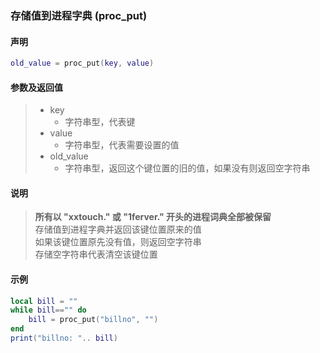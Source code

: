 ### 存储值到进程字典 (**proc\_put**)


#### 声明
```lua
old_value = proc_put(key, value)
```


#### 参数及返回值
> - key
>   - 字符串型，代表键
> - value
>   - 字符串型，代表需要设置的值
> - old\_value
>   - 字符串型，返回这个键位置的旧的值，如果没有则返回空字符串


#### 说明
> **所有以 "xxtouch\." 或 "1ferver\." 开头的进程词典全部被保留**  
> 存储值到进程字典并返回该键位置原来的值  
> 如果该键位置原先没有值，则返回空字符串  
> 存储空字符串代表清空该键位置  


#### 示例  
```lua
local bill = ""
while bill=="" do
    bill = proc_put("billno", "")
end
print("billno: ".. bill)
```

